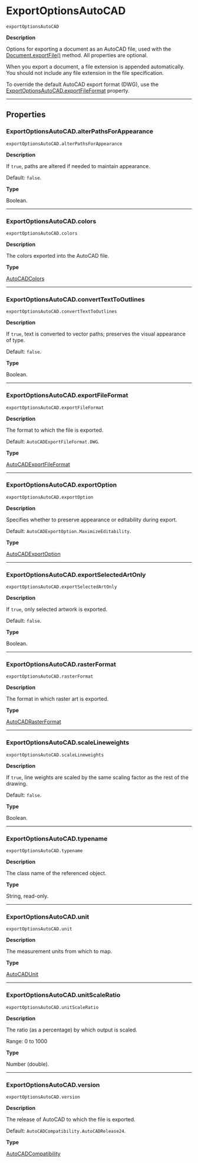 # ExportOptionsAutoCAD

`exportOptionsAutoCAD`

**Description**

Options for exporting a document as an AutoCAD file, used with the [Document.exportFile()](Document.md#jsobjref-document-exportfile) method.
All properties are optional.

When you export a document, a file extension is appended automatically. You should not include any file extension in the file specification.

To override the default AutoCAD export format (DWG), use the [ExportOptionsAutoCAD.exportFileFormat](#jsobjref-exportoptionsautocad-exportfileformat) property.

---

## Properties

### ExportOptionsAutoCAD.alterPathsForAppearance

`exportOptionsAutoCAD.alterPathsForAppearance`

**Description**

If `true`, paths are altered if needed to maintain appearance.

Default: `false`.

**Type**

Boolean.

---

### ExportOptionsAutoCAD.colors

`exportOptionsAutoCAD.colors`

**Description**

The colors exported into the AutoCAD file.

**Type**

[AutoCADColors](scripting-constants.md#jsobjref-scripting-constants-autocadcolors)

---

### ExportOptionsAutoCAD.convertTextToOutlines

`exportOptionsAutoCAD.convertTextToOutlines`

**Description**

If `true`, text is converted to vector paths; preserves the visual appearance of type.

Default: `false`.

**Type**

Boolean.

---

### ExportOptionsAutoCAD.exportFileFormat

`exportOptionsAutoCAD.exportFileFormat`

**Description**

The format to which the file is exported.

Default: `AutoCADExportFileFormat.DWG`.

**Type**

[AutoCADExportFileFormat](scripting-constants.md#jsobjref-scripting-constants-autocadexportfileformat)

---

### ExportOptionsAutoCAD.exportOption

`exportOptionsAutoCAD.exportOption`

**Description**

Specifies whether to preserve appearance or editability during export.

Default: `AutoCADExportOption.MaximizeEditability`.

**Type**

[AutoCADExportOption](scripting-constants.md#jsobjref-scripting-constants-autocadexportoption)

---

### ExportOptionsAutoCAD.exportSelectedArtOnly

`exportOptionsAutoCAD.exportSelectedArtOnly`

**Description**

If `true`, only selected artwork is exported.

Default: `false`.

**Type**

Boolean.

---

### ExportOptionsAutoCAD.rasterFormat

`exportOptionsAutoCAD.rasterFormat`

**Description**

The format in which raster art is exported.

**Type**

[AutoCADRasterFormat](scripting-constants.md#jsobjref-scripting-constants-autocadrasterformat)

---

### ExportOptionsAutoCAD.scaleLineweights

`exportOptionsAutoCAD.scaleLineweights`

**Description**

If `true`, line weights are scaled by the same scaling factor as the rest of the drawing.

Default: `false`.

**Type**

Boolean.

---

### ExportOptionsAutoCAD.typename

`exportOptionsAutoCAD.typename`

**Description**

The class name of the referenced object.

**Type**

String, read-only.

---

### ExportOptionsAutoCAD.unit

`exportOptionsAutoCAD.unit`

**Description**

The measurement units from which to map.

**Type**

[AutoCADUnit](scripting-constants.md#jsobjref-scripting-constants-autocadunit)

---

### ExportOptionsAutoCAD.unitScaleRatio

`exportOptionsAutoCAD.unitScaleRatio`

**Description**

The ratio (as a percentage) by which output is scaled.

Range: 0 to 1000

**Type**

Number (double).

---

### ExportOptionsAutoCAD.version

`exportOptionsAutoCAD.version`

**Description**

The release of AutoCAD to which the file is exported.

Default: `AutoCADCompatibility.AutoCADRelease24`.

**Type**

[AutoCADCompatibility](scripting-constants.md#jsobjref-scripting-constants-autocadcompatibility)
